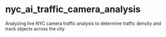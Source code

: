# nyc_ai_traffic_camera_analysis
Analyzing live NYC camera traffic analysis to determine traffic density and track objects across the city
